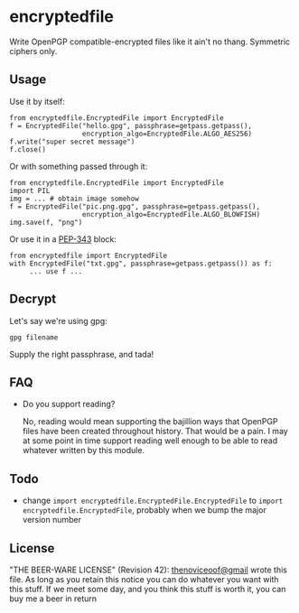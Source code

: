 encryptedfile
================================================================================

Write OpenPGP compatible-encrypted files like it ain't no thang.
Symmetric ciphers only.

Usage
--------------------------------------------------------------------------------

Use it by itself:

    from encryptedfile.EncryptedFile import EncryptedFile
    f = EncryptedFile("hello.gpg", passphrase=getpass.getpass(),
                      encryption_algo=EncryptedFile.ALGO_AES256)
    f.write("super secret message")
    f.close()

Or with something passed through it:

    from encryptedfile.EncryptedFile import EncryptedFile
    import PIL
    img = ... # obtain image somehow
    f = EncryptedFile("pic.png.gpg", passphrase=getpass.getpass(),
                      encryption_algo=EncryptedFile.ALGO_BLOWFISH)
    img.save(f, "png")

Or use it in a [PEP-343](http://www.python.org/dev/peps/pep-0343/) block:

    from encryptedfile import EncryptedFile
    with EncryptedFile("txt.gpg", passphrase=getpass.getpass()) as f:
         ... use f ...


Decrypt
--------------------------------------------------------------------------------
Let's say we're using gpg:

    gpg filename

Supply the right passphrase, and tada!


FAQ
--------------------------------------------------------------------------------
 - Do you support reading?

   No, reading would mean supporting the bajillion ways that OpenPGP
   files have been created throughout history. That would be a pain.
   I may at some point in time support reading well enough to be able
   to read whatever written by this module.


Todo
--------------------------------------------------------------------------------
 - change `import encryptedfile.EncryptedFile.EncryptedFile` to
   `import encryptedfile.EncryptedFile`, probably when we bump the major
   version number


License
--------------------------------------------------------------------------------
"THE BEER-WARE LICENSE" (Revision 42):
<thenoviceoof@gmail> wrote this file. As long as you retain this notice you
can do whatever you want with this stuff. If we meet some day, and you think
this stuff is worth it, you can buy me a beer in return
